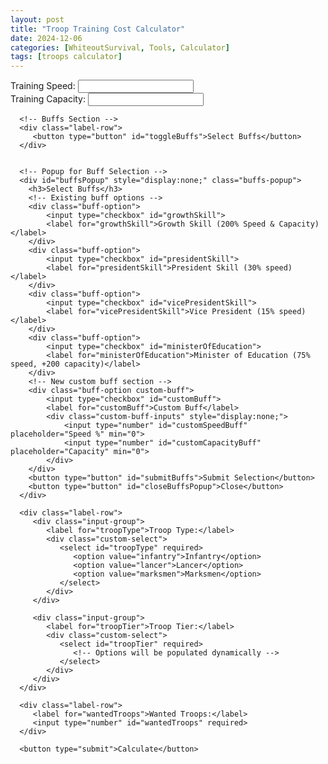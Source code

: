 ```yaml
---
layout: post
title: "Troop Training Cost Calculator"
date: 2024-12-06
categories: [WhiteoutSurvival, Tools, Calculator]
tags: [troops calculator]
---
```


<div class="calculator-container">
   <form id="calculatorForm">
      <div class="label-row">
         <div class="input-group">
            <label for="trainingSpeed">Training Speed:</label>
            <input type="number" id="trainingSpeed" step="0.01" required>
         </div>
         <div class="input-group">
            <label for="trainingCapacity">Training Capacity:</label>
            <input type="number" id="trainingCapacity" required>
         </div>
      </div>

      <!-- Buffs Section -->
      <div class="label-row">
         <button type="button" id="toggleBuffs">Select Buffs</button>
      </div>
      

      <!-- Popup for Buff Selection -->
      <div id="buffsPopup" style="display:none;" class="buffs-popup">
        <h3>Select Buffs</h3>
        <!-- Existing buff options -->
        <div class="buff-option">
            <input type="checkbox" id="growthSkill">
            <label for="growthSkill">Growth Skill (200% Speed & Capacity)</label>
        </div>
        <div class="buff-option">
            <input type="checkbox" id="presidentSkill">
            <label for="presidentSkill">President Skill (30% speed)</label>
        </div>
        <div class="buff-option">
            <input type="checkbox" id="vicePresidentSkill">
            <label for="vicePresidentSkill">Vice President (15% speed)</label>
        </div>
        <div class="buff-option">
            <input type="checkbox" id="ministerOfEducation">
            <label for="ministerOfEducation">Minister of Education (75% speed, +200 capacity)</label>
        </div>
        <!-- New custom buff section -->
        <div class="buff-option custom-buff">
            <input type="checkbox" id="customBuff">
            <label for="customBuff">Custom Buff</label>
            <div class="custom-buff-inputs" style="display:none;">
                <input type="number" id="customSpeedBuff" placeholder="Speed %" min="0">
                <input type="number" id="customCapacityBuff" placeholder="Capacity" min="0">
            </div>
        </div>
        <button type="button" id="submitBuffs">Submit Selection</button>
        <button type="button" id="closeBuffsPopup">Close</button>
      </div>

      <div class="label-row">
         <div class="input-group">
            <label for="troopType">Troop Type:</label>
            <div class="custom-select">
               <select id="troopType" required>
                  <option value="infantry">Infantry</option>
                  <option value="lancer">Lancer</option>
                  <option value="marksmen">Marksmen</option>
               </select>
            </div>
         </div>

         <div class="input-group">
            <label for="troopTier">Troop Tier:</label>
            <div class="custom-select">
               <select id="troopTier" required>
                  <!-- Options will be populated dynamically -->
               </select>
            </div>
         </div>
      </div>

      <div class="label-row">
         <label for="wantedTroops">Wanted Troops:</label>
         <input type="number" id="wantedTroops" required>
      </div>

      <button type="submit">Calculate</button>
   </form>

   <!-- Results displayed here -->
   <div id="results" style="display:none;" class="results"></div>
</div>

<link rel="stylesheet" href="{{ '/assets/css/styles.css' | relative_url }}">
<script src="{{ '/assets/js/calculator.js' | relative_url }}"></script>